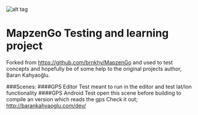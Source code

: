 ![alt tag](http://i.imgur.com/aMJw67s.png)
# MapzenGo Testing and learning project
Forked from https://github.com/brnkhy/MapzenGo and used to test concepts and hopefully be of some help to the original projects author, Baran Kahyaoğlu.

###Scenes: 
####GPS Editor Test 
meant to run in the editor and test lat/lon functionality
####GPS Android Test 
open this scene before building to compile an version which reads the gps
Check it out; http://barankahyaoglu.com/dev/

